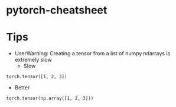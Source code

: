 # pytorch-cheatsheet


# Tips
* UserWarning: Creating a tensor from a list of numpy.ndarrays is extremely slow
  * Slow 
```
torch.tensor([1, 2, 3])
```
  
  * Better
```
torch.tensor(np.array([1, 2, 3]))
```
   


